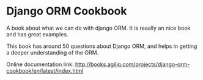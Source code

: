 # Django ORM Cookbook
A book about what we can do with django ORM. It is reaally an nice book and has great examples.

This book has around 50 questions about Django ORM, and helps in getting a deeper understanding of the ORM.

Online documentation link: http://books.agiliq.com/projects/django-orm-cookbook/en/latest/index.html